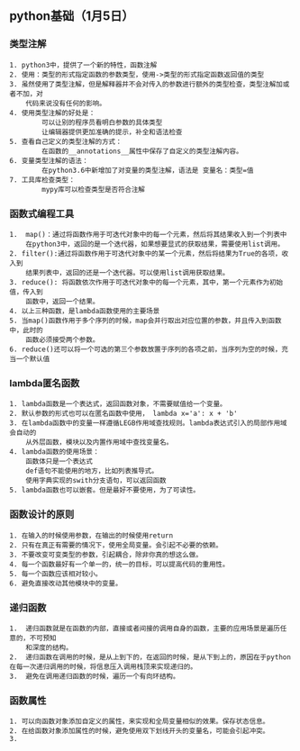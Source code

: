 ## python基础（1月5日）

### 类型注解
	1. python3中，提供了一个新的特性，函数注解
	2. 使用：类型的形式指定函数的参数类型，使用->类型的形式指定函数返回值的类型
	3. 虽然使用了类型注解，但是解释器并不会对传入的参数进行额外的类型检查，类型注解加或者不加，对
		代码来说没有任何的影响。
	4. 使用类型注解的好处是：
	 		可以让别的程序员看明白参数的具体类型
	 		让编辑器提供更加准确的提示，补全和语法检查
	5. 查看自己定义的类型注解的方式：
			在函数的__annotations__属性中保存了自定义的类型注解内容。
	6. 变量类型注解的语法：
			在python3.6中新增加了对变量的类型注解，语法是 变量名：类型=值
	7. 工具库检查类型：
			mypy库可以检查类型是否符合注解
			
### 函数式编程工具
	1.  map()：通过将函数作用于可迭代对象中的每一个元素，然后将其结果收入到一个列表中
		在python3中，返回的是一个迭代器，如果想要显式的获取结果，需要使用list调用。
	2. filter():通过将函数作用于可迭代对象中的某一个元素，然后将结果为True的各项，收入到
		结果列表中，返回的还是一个迭代器。可以使用list调用获取结果。
	3. reduce(): 将函数依次作用于可迭代对象中的每一个元素，其中，第一个元素作为初始值，传入到
		函数中，返回一个结果。
	4. 以上三种函数，是lambda函数使用的主要场景
	5. 当map()函数作用于多个序列的时候，map会并行取出对应位置的参数，并且传入到函数中，此时的
		函数必须接受两个参数。
	6. reduce()还可以将一个可选的第三个参数放置于序列的各项之前，当序列为空的时候，充当一个默认值
### lambda匿名函数
	1. lambda函数是一个表达式，返回函数对象，不需要赋值给一个变量。
	2. 默认参数的形式也可以在匿名函数中使用， lambda x='a': x + 'b'
	3. 在lambda函数中的变量一样遵循LEGB作用域查找规则。lambda表达式引入的局部作用域会自动的
		从外层函数，模块以及内置作用域中查找变量名。
	4. lambda函数的使用场景：
		函数体只是一个表达式
		def语句不能使用的地方，比如列表推导式。
		使用字典实现的swith分支语句，可以返回函数
	5. lambda函数也可以嵌套。但是最好不要使用，为了可读性。
### 函数设计的原则
	1. 在输入的时候使用参数，在输出的时候使用return
	2. 只有在真正有需要的情况下，使用全局变量。会引起不必要的依赖。
	3. 不要改变可变类型的参数，引起耦合，除非你真的想这么做。
	4. 每一个函数最好有一个单一的，统一的目标，可以提高代码的重用性。
	5. 每一个函数应该相对较小。
	6. 避免直接改动其他模块中的变量。
### 递归函数
	1.  递归函数就是在函数的内部，直接或者间接的调用自身的函数，主要的应用场景是遍历任意的，不可预知
		和深度的结构。
	2.  递归函数在调用的时候，是从上到下的，在返回的时候，是从下到上的，原因在于python在每一次递归调用的时候，将信息压入调用栈顶来实现递归的。
	3.  避免在调用递归函数的时候，遍历一个有向环结构。
### 函数属性
	1. 可以向函数对象添加自定义的属性，来实现和全局变量相似的效果。保存状态信息。
	2. 在给函数对象添加属性的时候，避免使用双下划线开头的变量名，可能会引起冲突。
	3.  